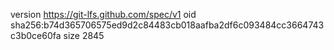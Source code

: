 version https://git-lfs.github.com/spec/v1
oid sha256:b74d365706575ed9d2c84483cb018aafba2df6c093484cc3664743c3b0ce60fa
size 2845
